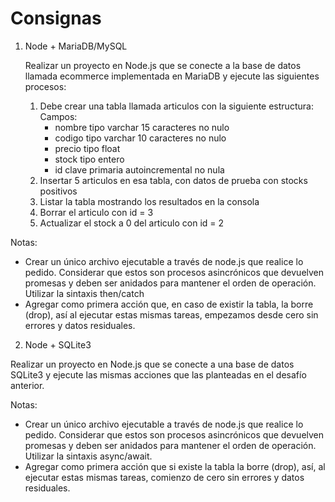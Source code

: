 # Consignas

1. Node + MariaDB/MySQL

    Realizar un proyecto en Node.js que se conecte a la base de datos llamada ecommerce implementada en MariaDB y ejecute las siguientes procesos:
    1. Debe crear una tabla llamada articulos con la siguiente estructura:
        Campos: 
        - nombre tipo varchar 15 caracteres no nulo
        - codigo tipo varchar 10 caracteres no nulo
        - precio tipo float
        - stock tipo entero
        - id clave primaria autoincremental no nula
    2. Insertar 5 articulos en esa tabla, con datos de prueba con stocks positivos 
    3. Listar la tabla mostrando los resultados en la consola
    4. Borrar el articulo con id = 3
    5. Actualizar el stock a 0 del articulo con id = 2

Notas:
- Crear un único archivo ejecutable a través de node.js que realice lo pedido. Considerar que estos son procesos asincrónicos que devuelven promesas y deben ser anidados para mantener el orden de operación. Utilizar la sintaxis then/catch
- Agregar como primera acción que, en caso de existir la tabla, la borre (drop), así al ejecutar estas mismas tareas, empezamos desde cero sin errores y datos residuales.

2. Node + SQLite3

Realizar un proyecto en Node.js que se conecte a una base de datos SQLite3 y ejecute las mismas acciones que las planteadas en el desafío anterior.

Notas: 
- Crear un único archivo ejecutable a través de node.js que realice lo pedido. Considerar que estos son procesos asincrónicos que devuelven promesas y deben ser anidados para mantener el orden de operación. Utilizar la sintaxis async/await.
- Agregar como primera acción que si existe la tabla la borre (drop), así, al ejecutar estas mismas tareas, comienzo de cero sin errores y datos residuales.